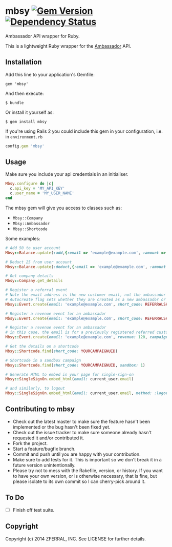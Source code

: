 # mbsy [![Gem Version](https://badge.fury.io/rb/mbsy.svg)](http://badge.fury.io/rb/mbsy) [![Dependency Status](https://gemnasium.com/GetAmbassador/mbsy.svg)](https://gemnasium.com/GetAmbassador/mbsy)

Ambassador API wrapper for Ruby.

This is a lightweight Ruby wrapper for the [Ambassador](http://getambassador.com) API.

## Installation

Add this line to your application's Gemfile:

```
gem 'mbsy'
```

And then execute:

```
$ bundle
```

Or install it yourself as:

```
$ gem install mbsy
```

If you're using Rails 2 you could include this gem in your configuration, i.e. in `environment.rb`

```ruby
config.gem 'mbsy'
```

## Usage

Make sure you include your api credentials in an initialiser.

```ruby
Mbsy.configure do |c|
  c.api_key = 'MY_API_KEY'
  c.user_name = 'MY_USER_NAME'
end
```

The mbsy gem will give you access to classes such as:

- `Mbsy::Company`  
- `Mbsy::Ambassador`  
- `Mbsy::Shortcode`

Some examples:

```ruby
# Add 50 to user account
Mbsy::Balance.update(:add,{:email => 'example@example.com', :amount => 50})

# Deduct 25 from user account
Mbsy::Balance.update(:deduct,{:email => 'example@example.com', :amount => 25})

# Get company details
Mbsy::Company.get_details

# Register a referral event 
# Note the email address is the new customer email, not the ambassador
# Autocreate flag sets whether they are created as a new ambassador or not
Mbsy::Event.create(email: 'example@example.com', short_code: REFERRALSHORTCODE, campaign_uid:  YOURCAMPAIGNUID, auto_create: 0)

# Register a revenue event for an ambassador
Mbsy::Event.create(email: 'example@example.com', short_code: REFERRALSHORTCODE, revenue: 120, campaign_uid: YOURCAMPAIGNUID)

# Register a revenue event for an ambassador
# in this case, the email is for a previously registered referred customer, so no short code is required
Mbsy::Event.create(email: 'example@example.com', revenue: 120, campaign_uid: YOURCAMPAIGNUID)

# Get the details on a shortcode
Mbsy::Shortcode.find(short_code: YOURCAMPAIGNUID)

# Shortcode in a sandbox campaign
Mbsy::Shortcode.find(short_code: YOURCAMPAIGNUID, sandbox: 1)

# Generate HTML to embed in your page for single-sign-on
Mbsy::SingleSignOn.embed_html(email: current_user.email)

# and similarly, to logout
Mbsy::SingleSignOn.embed_html(email: current_user.email, method: :logout)
```

## Contributing to mbsy
 
- Check out the latest master to make sure the feature hasn't been implemented or the bug hasn't been fixed yet.
- Check out the issue tracker to make sure someone already hasn't requested it and/or contributed it.
- Fork the project.
- Start a feature/bugfix branch.
- Commit and push until you are happy with your contribution.
- Make sure to add tests for it. This is important so we don't break it in a future version unintentionally.
- Please try not to mess with the Rakefile, version, or history. If you want to have your own version, or is otherwise necessary, that is fine, but please isolate to its own commit so I can cherry-pick around it.

## To Do

- [ ] Finish off test suite.

## Copyright

Copyright (c) 2014 ZFERRAL, INC. See LICENSE for further details.

